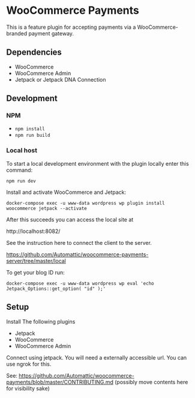 # WooCommerce Payments

This is a feature plugin for accepting payments via a WooCommerce-branded payment gateway.

## Dependencies

- WooCommerce
- WooCommerce Admin
- Jetpack or Jetpack DNA Connection

## Development

### NPM

- `npm install`
- `npm run build`

### Local host

To start a local development environment with the plugin locally enter this command:

`npm run dev`

Install and activate WooCommerce and Jetpack:

```
docker-compose exec -u www-data wordpress wp plugin install woocommerce jetpack --activate
```

After this succeeds you can access the local site at

http://localhost:8082/

See the instruction here to connect the client to the server.

https://github.com/Automattic/woocommerce-payments-server/tree/master/local

To get your blog ID run:

```
docker-compose exec -u www-data wordpress wp eval 'echo Jetpack_Options::get_option( "id" );'
```

## Setup
Install The following plugins
- Jetpack
- WooCommerce
- WooCommerce Admin

Connect using jetpack. You will need a externally accessible url. You can use ngrok for this.

See: https://github.com/Automattic/woocommerce-payments/blob/master/CONTRIBUTING.md (possibly move contents here for visibility sake)
